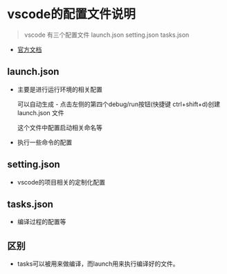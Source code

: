 # vscode的配置文件说明

>vscode 有三个配置文件 launch.json  setting.json tasks.json
- [官方文档](https://code.visualstudio.com/docs)
## launch.json

- 主要是进行运行环境的相关配置

    可以自动生成 - 点击左侧的第四个debug/run按钮(快捷键 ctrl+shift+d)创建 launch.json 文件

    这个文件中配置启动相关命名等

- 执行一些命令的配置

## setting.json

- vscode的项目相关的定制化配置

## tasks.json

- 编译过程的配置等

## 区别

- tasks可以被用来做编译，而launch用来执行编译好的文件。